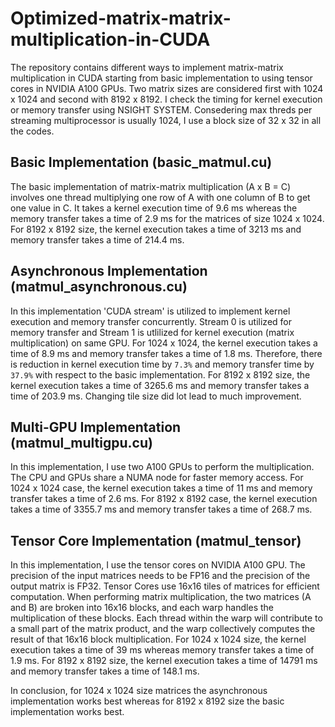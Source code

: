 # Optimized-matrix-matrix-multiplication-in-CUDA
The repository contains different ways to implement matrix-matrix multiplication in CUDA starting from basic implementation to using tensor cores in NVIDIA A100 GPUs. Two matrix sizes are considered first with 1024 x 1024 and second with 8192 x 8192. I check the timing for kernel execution or memory transfer using NSIGHT SYSTEM. Consedering max threds per streaming multiprocessor is usually 1024, I use a block size of 32 x 32 in all the codes.

## Basic Implementation (basic_matmul.cu)
The basic implementation of matrix-matrix multiplication (A x B = C) involves one thread multiplying one row of A with one column of B to get one value in C. It takes a kernel execution time of 9.6 ms whereas the memory transfer takes a time of 2.9 ms for the matrices of size 1024 x 1024. For 8192 x 8192 size, the kernel execution takes a time of 3213 ms and memory transfer takes a time of 214.4 ms. 

## Asynchronous Implementation (matmul_asynchronous.cu)
In this implementation 'CUDA stream' is utilized to implement kernel execution and memory transfer concurrently. Stream 0 is utilized for memory transfer and Stream 1 is utlilized for kernel execution (matrix multiplication) on same GPU. For 1024 x 1024, the kernel execution takes a time of 8.9 ms and memory transfer takes a time of 1.8 ms. Therefore, there is reduction in kernel execution time by `7.3%` and memory transfer time by `37.9%` with respect to the basic implementation. For 8192 x 8192 size, the kernel execution takes a time of 3265.6 ms and memory transfer takes a time of 203.9 ms. Changing tile size did lot lead to much improvement.

## Multi-GPU Implementation (matmul_multigpu.cu) 
In this implementation, I use two A100 GPUs to perform the multiplication. The CPU and GPUs share a NUMA node for faster memory access. For 1024 x 1024 case, the kernel execution takes a time of 11 ms and memory transfer takes a time of 2.6 ms. For 8192 x 8192 case, the kernel execution takes a time of 3355.7 ms  and memory transfer takes a time of 268.7 ms. 

## Tensor Core Implementation (matmul_tensor)
In this implementation, I use the tensor cores on NVIDIA A100 GPU. The precision of the input matrices needs to be FP16 and the precision of the output matrix is FP32. Tensor Cores use 16x16 tiles of matrices for efficient computation. When performing matrix multiplication, the two matrices (A and B) are broken into 16x16 blocks, and each warp handles the multiplication of these blocks. Each thread within the warp will contribute to a small part of the matrix product, and the warp collectively computes the result of that 16x16 block multiplication. For 1024 x 1024 size, the kernel execution takes a time of 39 ms whereas memory transfer takes a time of 1.9 ms. For 8192 x 8192 size, the kernel execution takes a time of 14791 ms and memory transfer takes a time of 148.1 ms. 

In conclusion, for 1024 x 1024 size matrices the asynchronous implementation works best whereas for 8192 x 8192 size the basic implementation works best.
